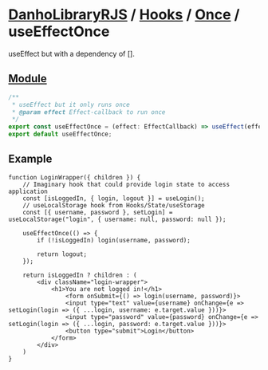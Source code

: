 # [DanhoLibraryRJS](../../index.md) / [Hooks](../index.md) / [Once](./index.md) / useEffectOnce
useEffect but with a dependency of [].

## [Module](../../../src/hooks/once/useEffectOnce.ts)
```ts
/**
 * useEffect but it only runs once
 * @param effect Effect-callback to run once
 */
export const useEffectOnce = (effect: EffectCallback) => useEffect(effect, []);
export default useEffectOnce;
```

## Example
```tsx
function LoginWrapper({ children }) {
    // Imaginary hook that could provide login state to access application
    const [isLoggedIn, { login, logout }] = useLogin();
    // useLocalStorage hook from Hooks/State/useStorage
    const [{ username, password }, setLogin] = useLocalStorage("login", { username: null, password: null });

    useEffectOnce(() => {
        if (!isLoggedIn) login(username, password);

        return logout;
    });

    return isLoggedIn ? children : (
        <div className="login-wrapper">
            <h1>You are not logged in!</h1>
                <form onSubmit={() => login(username, password)}>
                <input type="text" value={username} onChange={e => setLogin(login => ({ ...login, username: e.target.value }))}>
                <input type="password" value={password} onChange={e => setLogin(login => ({ ...login, password: e.target.value }))}>
                <button type="submit">Login</button>
            </form>
        </div>
    )
}
```